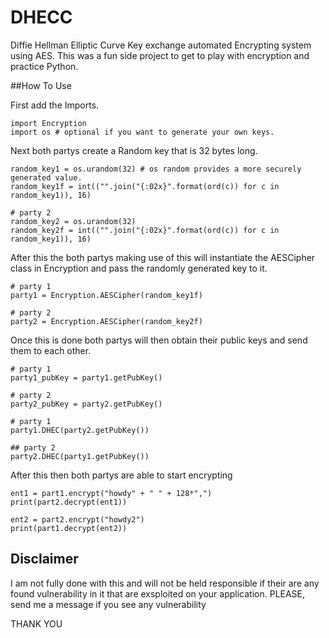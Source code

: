 # DHECC
Diffie Hellman Elliptic Curve Key exchange automated Encrypting system using AES. This was a fun side project to get to play with encryption and practice Python.

##How To Use

First add the Imports.
```
import Encryption
import os # optional if you want to generate your own keys.
```

Next both partys create a Random key that is 32 bytes long.
```
random_key1 = os.urandom(32) # os random provides a more securely generated value.
random_key1f = int(("".join("{:02x}".format(ord(c)) for c in random_key1)), 16)

# party 2
random_key2 = os.urandom(32)
random_key2f = int(("".join("{:02x}".format(ord(c)) for c in random_key1)), 16)

```
After this the both partys making use of this will instantiate the AESCipher class in Encryption and pass the randomly generated key to it.
```
# party 1 
party1 = Encryption.AESCipher(random_key1f)

# party 2
party2 = Encryption.AESCipher(random_key2f)

```
Once this is done both partys will then obtain their public keys and send them to each other.

```
# party 1 
party1_pubKey = party1.getPubKey()

# party 2 
party2_pubKey = party2.getPubKey()
```

```
# party 1 
party1.DHEC(party2.getPubKey())

## party 2
party2.DHEC(party1.getPubKey())
```

After this then both partys are able to start encrypting

```
ent1 = part1.encrypt("howdy" + " " + 128*",")
print(part2.decrypt(ent1))

ent2 = part2.encrypt("howdy2")
print(part1.decrypt(ent2))
```
## Disclaimer 

I am not fully done with this and will not be held responsible if their are any found vulnerability in it that are exsploited on your application. PLEASE, send me a message if you see any vulnerability

THANK YOU

